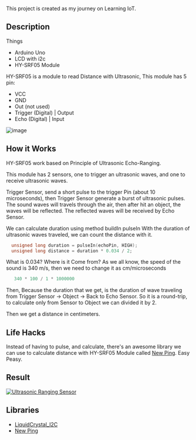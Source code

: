 This project is created as my journey on Learning IoT.

## Description
Things
- Arduino Uno
- LCD with i2c
- HY-SRF05 Module

HY-SRF05 is a module to read Distance with Ultrasonic,
This module has 5 pin:
- VCC
- GND
- Out (not used)
- Trigger (Digital) | Output
- Echo (Digital) | Input

![image](https://github.com/ayinmursalin/arduino-uno-distance-sensor/assets/9250558/ccbfafd4-d877-4040-899f-d3830e086804)

## How it Works
HY-SRF05 work based on Principle of Ultrasonic Echo-Ranging.

This module has 2 sensors, one to trigger an ultrasonic waves, and one to receive ultrasonic waves.

Trigger Sensor, send a short pulse to the trigger Pin (about 10 microseconds), then Trigger Sensor generate a burst of ultrasonic pulses.
The sound waves will travels through the air, then after hit an object, the waves will be reflected.
The reflected waves will be received by Echo Sensor.

We can calculate duration using method buildIn pulseIn
With the duration of ultrasonic waves traveled, we can count the distance with it.

```C++
  unsigned long duration = pulseIn(echoPin, HIGH);
  unsigned long distance = duration * 0.034 / 2;
```

What is 0.034? Where is it Come from?
As we all know, the speed of the sound is 340 m/s, then we need to change it as cm/microseconds
```C++
   340 * 100 / 1 * 1000000
```
Then, Because the duration that we get, is the duration of wave traveling from Trigger Sensor -> Object -> Back to Echo Sensor.
So it is a round-trip, to calculate only from Sensor to Object we can divided it by 2.

Then we get a distance in centimeters.

## Life Hacks
Instead of having to pulse, and calculate, there's an awesome library we can use to calculate distance with HY-SRF05 Module called [New Ping](https://bitbucket.org/teckel12/arduino-new-ping/src/master/).
Easy Peasy.


## Result
[![Ultrasonic Ranging Sensor](https://img.youtube.com/vi/g4Ai1kQoOP4/0.jpg)](https://www.youtube.com/watch?v=g4Ai1kQoOP4 "Ultrasonic Ranging Sensor")


## Libraries
- [LiquidCrystal_I2C](https://github.com/johnrickman/LiquidCrystal_I2C)
- [New Ping](https://bitbucket.org/teckel12/arduino-new-ping/src/master/)
